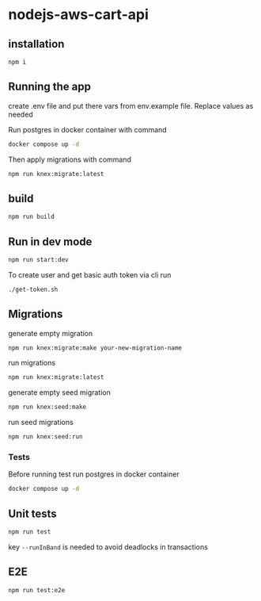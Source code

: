 # nodejs-aws-cart-api

## installation
```bash
npm i
```

## Running the app
create .env file and put there vars from env.example file. Replace values as needed

Run postgres in docker container with command
```bash
docker compose up -d
```

Then apply migrations with command
```bash
npm run knex:migrate:latest
```

## build
```bash
npm run build
```


## Run in dev mode
```bash
npm run start:dev
```

To create user and get basic auth token via cli run
```bash
./get-token.sh
```


## Migrations
generate empty migration
```sh
npm run knex:migrate:make your-new-migration-name 
```

run migrations
```sh
npm run knex:migrate:latest
```

generate empty seed migration
```sh
npm run knex:seed:make
```

run seed migrations
```sh
npm run knex:seed:run
```

### Tests
Before running test run postgres in docker container
```bash
docker compose up -d
```
## Unit tests
```bash
npm run test
```
key `--runInBand` is needed to avoid deadlocks in transactions

## E2E
```bash
npm run test:e2e
```

